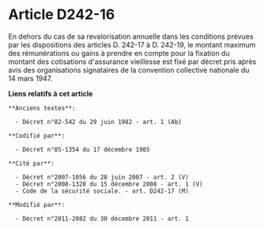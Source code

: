 # Article D242-16

En dehors du cas de sa revalorisation annuelle dans les conditions prévues par les dispositions des articles D. 242-17 à D.
242-19, le montant maximum des rémunérations ou gains à prendre en compte pour la fixation du montant des cotisations
d'assurance vieillesse est fixé par décret pris après avis des organisations signataires de la convention collective
nationale du 14 mars 1947.

**Liens relatifs à cet article**

	**Anciens textes**:

	  - Décret n°82-542 du 29 juin 1982 - art. 1 (Ab)

	**Codifié par**:

	  - Décret n°85-1354 du 17 décembre 1985

	**Cité par**:

	  - Décret n°2007-1056 du 28 juin 2007 - art. 2 (V)
	  - Décret n°2008-1328 du 15 décembre 2008 - art. 1 (V)
	  - Code de la sécurité sociale. - art. D242-17 (M)

	**Modifié par**:

	  - Décret n°2011-2082 du 30 décembre 2011 - art. 1
